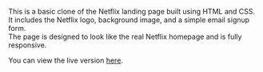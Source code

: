 This is a basic clone of the Netflix landing page built using HTML and CSS.  
It includes the Netflix logo, background image, and a simple email signup form.  
The page is designed to look like the real Netflix homepage and is fully responsive.

You can view the live version [here](https://kumarharshithgowda.github.io/netflix_landingpage/).

